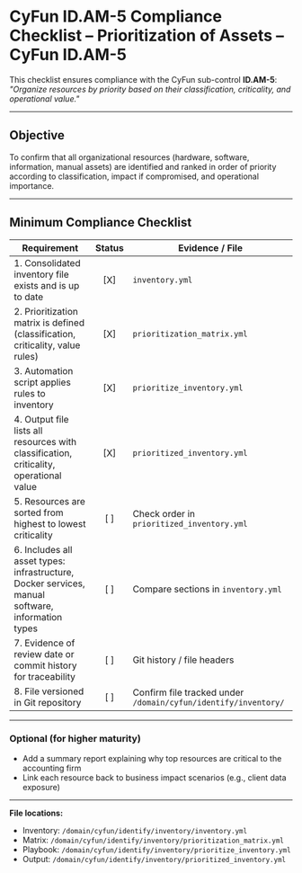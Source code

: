 # CyFun ID.AM-5 Compliance Checklist – Prioritization of Assets – CyFun **ID.AM-5**

This checklist ensures compliance with the CyFun sub-control **ID.AM-5**:
*"Organize resources by priority based on their classification, criticality, and operational value."*

---

## Objective

To confirm that all organizational resources (hardware, software, information, manual assets) are identified and ranked in order of priority according to classification, impact if compromised, and operational importance.

---

## Minimum Compliance Checklist

| Requirement                                                                                      | Status | Evidence / File                                                |
| ------------------------------------------------------------------------------------------------ | :----: | -------------------------------------------------------------- |
| 1. Consolidated inventory file exists and is up to date                                          |  [X]  | `inventory.yml`                                                |
| 2. Prioritization matrix is defined (classification, criticality, value rules)                   |  [X]  | `prioritization_matrix.yml`                                    |
| 3. Automation script applies rules to inventory                                                  |  [X]  | `prioritize_inventory.yml`                                     |
| 4. Output file lists all resources with classification, criticality, operational value           |  [X]  | `prioritized_inventory.yml`                                    |
| 5. Resources are sorted from highest to lowest criticality                                       |  [ ]  | Check order in `prioritized_inventory.yml`                     |
| 6. Includes all asset types: infrastructure, Docker services, manual software, information types |  [ ]  | Compare sections in `inventory.yml`                            |
| 7. Evidence of review date or commit history for traceability                                    |  [ ]  | Git history / file headers                                     |
| 8. File versioned in Git repository                                                              |  [ ]  | Confirm file tracked under `/domain/cyfun/identify/inventory/` |

---

### Optional (for higher maturity)

* Add a summary report explaining why top resources are critical to the accounting firm
* Link each resource back to business impact scenarios (e.g., client data exposure)

---

**File locations:**

* Inventory: `/domain/cyfun/identify/inventory/inventory.yml`
* Matrix: `/domain/cyfun/identify/inventory/prioritization_matrix.yml`
* Playbook: `/domain/cyfun/identify/inventory/prioritize_inventory.yml`
* Output: `/domain/cyfun/identify/inventory/prioritized_inventory.yml`
